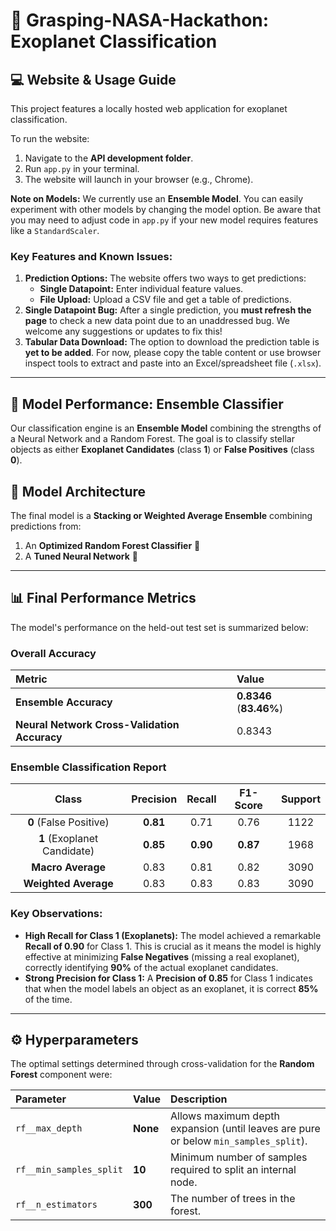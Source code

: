 # 🔭 Grasping-NASA-Hackathon: Exoplanet Classification

## 💻 Website & Usage Guide

This project features a locally hosted web application for exoplanet classification.

To run the website:
1.  Navigate to the **API development folder**.
2.  Run `app.py` in your terminal.
3.  The website will launch in your browser (e.g., Chrome).

**Note on Models:** We currently use an **Ensemble Model**. You can easily experiment with other models by changing the model option. Be aware that you may need to adjust code in `app.py` if your new model requires features like a `StandardScaler`.

### Key Features and Known Issues:

1.  **Prediction Options:** The website offers two ways to get predictions:
    * **Single Datapoint:** Enter individual feature values.
    * **File Upload:** Upload a CSV file and get a table of predictions.
2.  **Single Datapoint Bug:** After a single prediction, you **must refresh the page** to check a new data point due to an unaddressed bug. We welcome any suggestions or updates to fix this!
3.  **Tabular Data Download:** The option to download the prediction table is **yet to be added**. For now, please copy the table content or use browser inspect tools to extract and paste into an Excel/spreadsheet file (`.xlsx`).

---

## 🤖 Model Performance: Ensemble Classifier

Our classification engine is an **Ensemble Model** combining the strengths of a Neural Network and a Random Forest. The goal is to classify stellar objects as either **Exoplanet Candidates** (class **1**) or **False Positives** (class **0**).

## 🚀 Model Architecture

The final model is a **Stacking or Weighted Average Ensemble** combining predictions from:
1.  An **Optimized Random Forest Classifier** 🌳
2.  A **Tuned Neural Network** 🧠

---

## 📊 Final Performance Metrics

The model's performance on the held-out test set is summarized below:

### Overall Accuracy
| Metric | Value |
| :--- | :--- |
| **Ensemble Accuracy** | **0.8346** (**83.46%**) |
| **Neural Network Cross-Validation Accuracy** | 0.8343 |

### Ensemble Classification Report

| Class | Precision | Recall | F1-Score | Support |
| :---: | :---: | :---: | :---: | :---: |
| **0** (False Positive) | **0.81** | 0.71 | 0.76 | 1122 |
| **1** (Exoplanet Candidate) | **0.85** | **0.90** | **0.87** | 1968 |
| **Macro Average** | 0.83 | 0.81 | 0.82 | 3090 |
| **Weighted Average** | 0.83 | 0.83 | 0.83 | 3090 |

### Key Observations:

* **High Recall for Class 1 (Exoplanets):** The model achieved a remarkable **Recall of 0.90** for Class 1. This is crucial as it means the model is highly effective at minimizing **False Negatives** (missing a real exoplanet), correctly identifying **90%** of the actual exoplanet candidates.
* **Strong Precision for Class 1:** A **Precision of 0.85** for Class 1 indicates that when the model labels an object as an exoplanet, it is correct **85%** of the time.

---

## ⚙️ Hyperparameters

The optimal settings determined through cross-validation for the **Random Forest** component were:

| Parameter | Value | Description |
| :--- | :--- | :--- |
| `rf__max_depth` | **None** | Allows maximum depth expansion (until leaves are pure or below `min_samples_split`). |
| `rf__min_samples_split` | **10** | Minimum number of samples required to split an internal node. |
| `rf__n_estimators` | **300** | The number of trees in the forest. |
